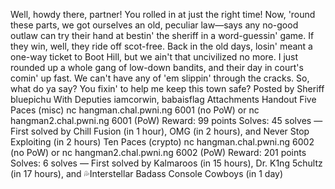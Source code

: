 Well, howdy there, partner! You rolled in at just the right time! Now, 'round these parts, we got ourselves an old, peculiar law—says any no-good outlaw can try their hand at bestin' the sheriff in a word-guessin' game. If they win, well, they ride off scot-free. Back in the old days, losin' meant a one-way ticket to Boot Hill, but we ain't that uncivilized no more. I just rounded up a whole gang of low-down bandits, and their day in court's comin' up fast. We can't have any of 'em slippin' through the cracks. So, what do ya say? You fixin' to help me keep this town safe?
Posted by Sheriff bluepichu
With Deputies iamcorwin, babaisflag
Attachments
Handout
Five Paces
(misc) nc hangman.chal.pwni.ng 6001 (no PoW) or nc hangman2.chal.pwni.ng 6001 (PoW)
Reward: 99 points
Solves: 45 solves — First solved by
Chill Fusion (in 1 hour), OMG (in 2 hours), and
Never Stop Exploiting (in 2 hours)
Ten Paces
(crypto) nc hangman.chal.pwni.ng 6002 (no PoW) or nc hangman2.chal.pwni.ng 6002 (PoW)
Reward: 201 points
Solves: 6 solves — First solved by
Kalmaroos (in 15 hours), Dr. K1ng 5chultz (in 17 hours), and 💦Interstellar Badass Console Cowboys (in 1 day)

